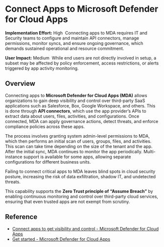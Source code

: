 # Connect Apps to Microsoft Defender for Cloud Apps

**Implementation Effort:** High  
Connecting apps to MDA requires IT and Security teams to configure and maintain API connectors, manage permissions, monitor syncs, and ensure ongoing governance, which demands sustained operational and resource commitment.

**User Impact:** Medium  
While end users are not directly involved in setup, a subset may be affected by policy enforcement, access restrictions, or alerts triggered by app activity monitoring.

## Overview

Connecting apps to **Microsoft Defender for Cloud Apps (MDA)** allows organizations to gain deep visibility and control over third-party SaaS applications such as Salesforce, Box, Google Workspace, and others. This is done through **API connectors**, which use the app provider’s APIs to extract data about users, files, activities, and configurations. Once connected, MDA can apply governance actions, detect threats, and enforce compliance policies across these apps.

The process involves granting system admin-level permissions to MDA, which then performs an initial scan of users, groups, files, and activities. This scan can take time depending on the size of the tenant and the app. After the initial sync, MDA continues to monitor the app periodically. Multi-instance support is available for some apps, allowing separate configurations for different business units.

Failing to connect critical apps to MDA leaves blind spots in cloud security posture, increasing the risk of data exfiltration, shadow IT, and undetected threats.

This capability supports the **Zero Trust principle of “Assume Breach”** by enabling continuous monitoring and control over third-party cloud services, ensuring that even trusted apps are not exempt from scrutiny.

## Reference

- [Connect apps to get visibility and control - Microsoft Defender for Cloud Apps](https://learn.microsoft.com/en-us/defender-cloud-apps/enable-instant-visibility-protection-and-governance-actions-for-your-apps)  
- [Get started - Microsoft Defender for Cloud Apps](https://learn.microsoft.com/en-us/defender-cloud-apps/get-started)
